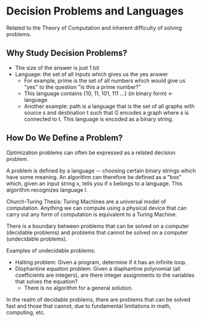 # Decision Problems and Languages

Related to the Theory of Computation and inherent difficulty of solving problems.

## Why Study Decision Problems?

- The size of the answer is just 1 bit
- Language: the set of all inputs which gives us the yes answer
    - For example, prime is the set of all numbers which would give us "yes" to the question "is this a prime number?"
    - This language contains {10, 11, 101, 111 ...} (in binary form) <- language
    - Another example: path is a language that is the set of all graphs with source s and destination t such that G encodes a graph where s is connected to t. This language is encoded as a binary string.

## How Do We Define a Problem?

Optimization problems can often be expressed as a related decision problem.

A problem is defined by a language -- choosing certain binary strings which have some meaning. An algorithm can therefore be defined as a "box" which, given an input string x, tells you if x belongs to a language. This algorithm recognizes language l.

Church-Turing Thesis: Turing Machines are a universal model of computation. Anything we can compute using a physical device that can carry out any form of computation is equivalent to a Turing Machine.

There is a boundary between problems that can be solved on a computer (decidable problems) and problems that cannot be solved on a computer (undecidable problems).

Examples of undecidable problems:

- Halting problem: Given a program, determine if it has an infinite loop.
- Diophantine equation problem: Given a diaphantine polynomial (all coefficients are integers), are there integer assignments to the variables that solves the equation?
    - There is no algorithm for a general solution.

In the realm of decidable problems, there are problems that can be solved fast and those that cannot, due to fundamental limitations in math, computing, etc.